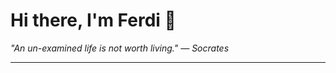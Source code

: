 <h1>Hi there, I'm Ferdi 👋</h1>

<p><em>
  "An un-examined life is not worth living." — Socrates
</em></p>

---
